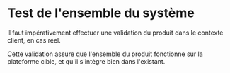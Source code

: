 # Test de l'ensemble du système

Il faut impérativement effectuer une validation du produit dans le contexte client, en cas réel.

Cette validation assure que l'ensemble du produit fonctionne sur la plateforme cible, et qu'il s'intègre bien dans l'existant.
